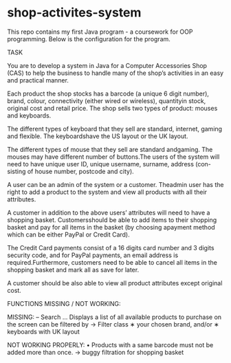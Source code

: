 # shop-activites-system
This repo contains my first Java program - a coursework for OOP programming. Below is the configuration for the program.

TASK

You are to develop a system in Java for a Computer Accessories Shop (CAS) to help the business to handle many of the shop’s activities in an easy and practical manner.

Each product the shop stocks has a barcode (a unique 6 digit number), brand, colour, connectivity (either wired or wireless), quantityin stock, original cost and retail price.  The shop sells two types of product:  mouses and keyboards. 

The different types of keyboard that they sell are standard, internet, gaming and flexible. The keyboardshave the US layout or the UK layout. 

The different types of mouse that they sell are standard andgaming. The mouses may have different number of buttons.The users of the system will need to have unique user ID, unique username, surname, address (con-sisting of house number, postcode and city). 

A user can be an admin of the system or a customer. Theadmin user has the right to add a product to the system and view all products with all their attributes. 

A customer in addition to the above users’ attributes will need to have a shopping basket.  Customersshould be able to add items to their shopping basket and pay for all items in the basket (by choosing apayment method which can be either PayPal or Credit Card). 

The Credit Card payments consist of a 16 digits card number and 3 digits security code, and for PayPal payments, an email address is required.Furthermore, customers need to be able to cancel all items in the shopping basket and mark all as save for later. 

A customer should be also able to view all product attributes except original cost.

FUNCTIONS MISSING / NOT WORKING: 

MISSING:
– Search ... Displays a list of all available products to purchase on the screen can be filtered
by → Filter class
    ∗ your chosen brand, and/or
    ∗ keyboards with UK layout

NOT WORKING PROPERLY:
  • Products with a same barcode must not be added more than once. → buggy filtration for shopping
basket
